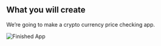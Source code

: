 




## What you will create

We’re going to make a crypto currency price checking app.

![Finished App](https://github.com/londonappbrewery/Images/blob/master/bitcoin-flutter-demo.gif)

